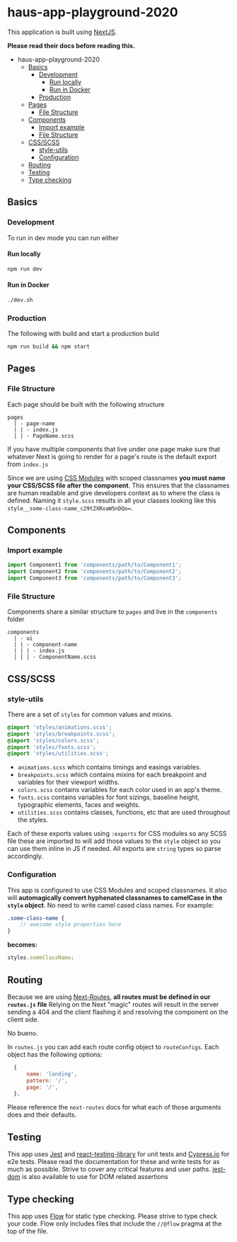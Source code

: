 # haus-app-playground-2020

This application is built using [NextJS](https://github.com/zeit/next.js/).

**Please read their docs before reading this.**

<!-- TOC -->

-   haus-app-playground-2020
    -   [Basics](#basics)
        -   [Development](#development)
            -   [Run locally](#run-locally)
            -   [Run in Docker](#run-in-docker)
        -   [Production](#production)
    -   [Pages](#pages)
        -   [File Structure](#file-structure)
    -   [Components](#components)
        -   [Import example](#import-example)
        -   [File Structure](#file-structure-1)
    -   [CSS/SCSS](#cssscss)
        -   [style-utils](#style-utils)
        -   [Configuration](#configuration)
    -   [Routing](#routing)
    -   [Testing](#testing)
    -   [Type checking](#type-checking)

<!-- /TOC -->

## Basics

### Development

To run in dev mode you can run either

#### Run locally

```bash
npm run dev
```

#### Run in Docker

```bash
./dev.sh
```

### Production

The following with build and start a production build

```bash
npm run build && npm start
```

## Pages

### File Structure

Each page should be built with the following structure

```tree
pages
  | - page-name
  | | - index.js
  | | - PageName.scss
```

If you have multiple components that live under one page make sure that whatever Next is going to render for a page's route is the default export from `index.js`

Since we are using [CSS Modules](https://github.com/css-modules/css-modules) with scoped classnames **you must name your CSS/SCSS file after the component**. This ensures that the classnames are human readable and give developers context as to where the class is defined. Naming it `style.scss` results in all your classes looking like this `style__some-class-name_c29tZXRoaW5nDQo=`.

## Components

### Import example

```js
import Component1 from 'components/path/to/Component1';
import Component2 from 'components/path/to/Component2';
import Component3 from 'components/path/to/Component3';
```

### File Structure

Components share a similar structure to `pages` and live in the `components` folder

```tree
components
  | - ui
  | | - component-name
  | | | - index.js
  | | | - ComponentName.scss
```

## CSS/SCSS

### style-utils

There are a set of `styles` for common values and mixins.

```scss
@import 'styles/animations.scss';
@import 'styles/breakpoints.scss';
@import 'styles/colors.scss';
@import 'styles/fonts.scss';
@import 'styles/utilities.scss';
```

-   `animations.scss` which contains timings and easings variables.
-   `breakpoints.scss` which contains mixins for each breakpoint and variables for their viewport widths.
-   `colors.scss` contains variables for each color used in an app's theme.
-   `fonts.scss` contains variables for font sizings, baseline height, typographic elements, faces and weights.
-   `utilities.scss` contains classes, functions, etc that are used throughout the styles.

Each of these exports values using `:exports` for CSS modules so any SCSS file these are imported to will add those values to the `style` object so you can use them inline in JS if needed. All exports are `string` types so parse accordingly.

### Configuration

This app is configured to use CSS Modules and scoped classnames. It also will **automagically convert hyphenated classnames to camelCase in the `style` object**. No need to write camel cased class names. For example:

```scss
.some-class-name {
    // awesome style properties here
}
```

**becomes:**

```js
styles.someClassName;
```

## Routing

Because we are using [Next-Routes](https://github.com/fridays/next-routes), **all routes must be defined in our `routes.js` file** Relying on the Next "magic" routes will result in the server sending a 404 and the client flashing it and resolving the component on the client side.

No bueno.

In `routes.js` you can add each route config object to `routeConfigs`. Each object has the following options:

```js
  {
      name: 'landing',
      pattern: '/',
      page: '/',
  },
```

Please reference the `next-routes` docs for what each of those arguments does and their defaults.

## Testing

This app uses [Jest](https://jestjs.io/) and [react-testing-library](https://github.com/kentcdodds/react-testing-library) for unit tests and [Cypress.io](https://docs.cypress.io/guides/overview/why-cypress.html#In-a-nutshell) for e2e tests. Please read the documentation for these and write tests for as much as possible. Strive to cover any critical features and user paths. [jest-dom](https://github.com/gnapse/jest-dom#readme) is also available to use for DOM related assertions

## Type checking

This app uses [Flow](https://flow.org/) for static type checking. Please strive to type check your code. Flow only includes files that include the `//@flow` pragma at the top of the file.

